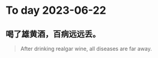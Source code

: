 
# To day 2023-06-22


## 喝了雄黄酒，百病远远丢。
> After drinking realgar wine, all diseases are far away.

    